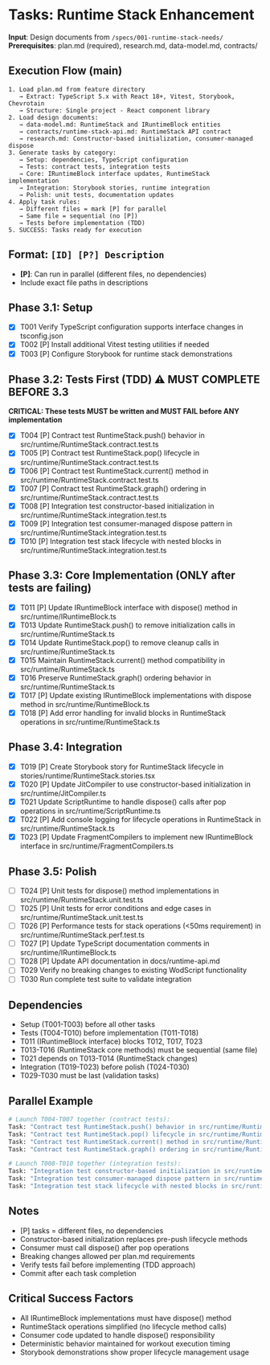 # Tasks: Runtime Stack Enhancement

**Input**: Design documents from `/specs/001-runtime-stack-needs/`
**Prerequisites**: plan.md (required), research.md, data-model.md, contracts/

## Execution Flow (main)
```
1. Load plan.md from feature directory
   → Extract: TypeScript 5.x with React 18+, Vitest, Storybook, Chevrotain
   → Structure: Single project - React component library
2. Load design documents:
   → data-model.md: RuntimeStack and IRuntimeBlock entities
   → contracts/runtime-stack-api.md: RuntimeStack API contract
   → research.md: Constructor-based initialization, consumer-managed dispose
3. Generate tasks by category:
   → Setup: dependencies, TypeScript configuration
   → Tests: contract tests, integration tests 
   → Core: IRuntimeBlock interface updates, RuntimeStack implementation
   → Integration: Storybook stories, runtime integration
   → Polish: unit tests, documentation updates
4. Apply task rules:
   → Different files = mark [P] for parallel
   → Same file = sequential (no [P])
   → Tests before implementation (TDD)
5. SUCCESS: Tasks ready for execution
```

## Format: `[ID] [P?] Description`
- **[P]**: Can run in parallel (different files, no dependencies)
- Include exact file paths in descriptions

## Phase 3.1: Setup
- [x] T001 Verify TypeScript configuration supports interface changes in tsconfig.json
- [x] T002 [P] Install additional Vitest testing utilities if needed
- [x] T003 [P] Configure Storybook for runtime stack demonstrations

## Phase 3.2: Tests First (TDD) ⚠️ MUST COMPLETE BEFORE 3.3
**CRITICAL: These tests MUST be written and MUST FAIL before ANY implementation**
- [x] T004 [P] Contract test RuntimeStack.push() behavior in src/runtime/RuntimeStack.contract.test.ts
- [x] T005 [P] Contract test RuntimeStack.pop() lifecycle in src/runtime/RuntimeStack.contract.test.ts
- [x] T006 [P] Contract test RuntimeStack.current() method in src/runtime/RuntimeStack.contract.test.ts
- [x] T007 [P] Contract test RuntimeStack.graph() ordering in src/runtime/RuntimeStack.contract.test.ts
- [x] T008 [P] Integration test constructor-based initialization in src/runtime/RuntimeStack.integration.test.ts
- [x] T009 [P] Integration test consumer-managed dispose pattern in src/runtime/RuntimeStack.integration.test.ts
- [x] T010 [P] Integration test stack lifecycle with nested blocks in src/runtime/RuntimeStack.integration.test.ts

## Phase 3.3: Core Implementation (ONLY after tests are failing)
- [x] T011 [P] Update IRuntimeBlock interface with dispose() method in src/runtime/IRuntimeBlock.ts
- [x] T013 Update RuntimeStack.push() to remove initialization calls in src/runtime/RuntimeStack.ts
- [x] T014 Update RuntimeStack.pop() to remove cleanup calls in src/runtime/RuntimeStack.ts
- [x] T015 Maintain RuntimeStack.current() method compatibility in src/runtime/RuntimeStack.ts
- [x] T016 Preserve RuntimeStack.graph() ordering behavior in src/runtime/RuntimeStack.ts
- [x] T017 [P] Update existing IRuntimeBlock implementations with dispose method in src/runtime/RuntimeBlock.ts
- [x] T018 [P] Add error handling for invalid blocks in RuntimeStack operations in src/runtime/RuntimeStack.ts

## Phase 3.4: Integration
- [x] T019 [P] Create Storybook story for RuntimeStack lifecycle in stories/runtime/RuntimeStack.stories.tsx
- [x] T020 [P] Update JitCompiler to use constructor-based initialization in src/runtime/JitCompiler.ts
- [x] T021 Update ScriptRuntime to handle dispose() calls after pop operations in src/runtime/ScriptRuntime.ts
- [x] T022 [P] Add console logging for lifecycle operations in RuntimeStack in src/runtime/RuntimeStack.ts
- [x] T023 [P] Update FragmentCompilers to implement new IRuntimeBlock interface in src/runtime/FragmentCompilers.ts

## Phase 3.5: Polish
- [ ] T024 [P] Unit tests for dispose() method implementations in src/runtime/RuntimeStack.unit.test.ts
- [ ] T025 [P] Unit tests for error conditions and edge cases in src/runtime/RuntimeStack.unit.test.ts
- [ ] T026 [P] Performance tests for stack operations (<50ms requirement) in src/runtime/RuntimeStack.perf.test.ts
- [ ] T027 [P] Update TypeScript documentation comments in src/runtime/IRuntimeBlock.ts
- [ ] T028 [P] Update API documentation in docs/runtime-api.md
- [ ] T029 Verify no breaking changes to existing WodScript functionality
- [ ] T030 Run complete test suite to validate integration

## Dependencies
- Setup (T001-T003) before all other tasks
- Tests (T004-T010) before implementation (T011-T018)
- T011 (IRuntimeBlock interface) blocks T012, T017, T023
- T013-T016 (RuntimeStack core methods) must be sequential (same file)
- T021 depends on T013-T014 (RuntimeStack changes)
- Integration (T019-T023) before polish (T024-T030)
- T029-T030 must be last (validation tasks)

## Parallel Example
```bash
# Launch T004-T007 together (contract tests):
Task: "Contract test RuntimeStack.push() behavior in src/runtime/RuntimeStack.contract.test.ts"
Task: "Contract test RuntimeStack.pop() lifecycle in src/runtime/RuntimeStack.contract.test.ts" 
Task: "Contract test RuntimeStack.current() method in src/runtime/RuntimeStack.contract.test.ts"
Task: "Contract test RuntimeStack.graph() ordering in src/runtime/RuntimeStack.contract.test.ts"

# Launch T008-T010 together (integration tests):
Task: "Integration test constructor-based initialization in src/runtime/RuntimeStack.integration.test.ts"
Task: "Integration test consumer-managed dispose pattern in src/runtime/RuntimeStack.integration.test.ts"
Task: "Integration test stack lifecycle with nested blocks in src/runtime/RuntimeStack.integration.test.ts"

```

## Notes
- [P] tasks = different files, no dependencies
- Constructor-based initialization replaces pre-push lifecycle methods
- Consumer must call dispose() after pop operations
- Breaking changes allowed per plan.md requirements
- Verify tests fail before implementing (TDD approach)
- Commit after each task completion

## Critical Success Factors
- All IRuntimeBlock implementations must have dispose() method
- RuntimeStack operations simplified (no lifecycle method calls)
- Consumer code updated to handle dispose() responsibility
- Deterministic behavior maintained for workout execution timing
- Storybook demonstrations show proper lifecycle management usage